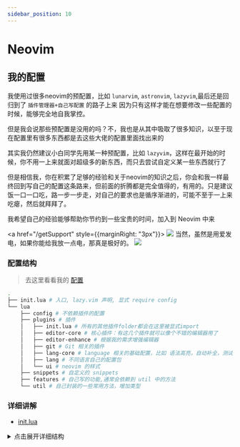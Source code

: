 ```yaml
---
sidebar_position: 10
---
```


# Neovim

## 我的配置

我使用过很多neovim的预配置，比如 `lunarvim`, `astronvim`, `lazyvim`,最后还是回归到了 `插件管理器+自己写配置` 的路子上来
因为只有这样才能在想要修改一些配置的时候，能够完全地自我掌控。

但是我会说那些预配置是没用的吗？不，我也是从其中吸取了很多知识，以至于现在配置里有很多东西都是去这些大佬的配置里面找出来的

其实我仍然建议小白同学先用某一种预配置，比如 `lazyvim`，这样在最开始的时候，你不用一上来就面对超级多的新东西，而只去尝试自定义某一些东西就行了

但是相信我，你在积累了足够的经验和关于neovim的知识之后，你会和我一样最终回到写自己的配置这条路来，但前面的折腾都是完全值得的，有用的。只是建议饭一口一口吃，路一步一步走，对自己的要求也是循序渐进的，可能不至于一上来吃瘪，然后就拜拜了。

我希望自己的经验能够帮助你节约到一些宝贵的时间，加入到 Neovim 中来

<a href="/getSupport" style={{marginRight: "3px"}}>
<img src="https://img.shields.io/badge/sponsor-30363D?style=for-the-badge&logo=GitHub-Sponsors&logoColor=#white" />
<span>   当然，虽然是用爱发电，如果你能给我放一点电，那真是极好的。 </span>
<img src="https://img.shields.io/badge/sponsor-30363D?style=for-the-badge&logo=GitHub-Sponsors&logoColor=#white" />
</a>

### 配置结构
> 去这里看看我的 [配置](https://github.com/LintaoAmons/CoolStuffes/tree/main/nvim/.config/nvim)

```sh
.
├── init.lua # 入口, lazy.vim 声明, 显式 require config
└── lua
    ├── config # 不依赖插件的配置
    ├── plugins # 插件
    │   ├── init.lua # 所有的其他插件folder都会在这里被显式import
    │   ├── editor-core # 核心插件：有这几个插件就可以像个不错的编辑器用了
    │   ├── editor-enhance # 根据我的需求增强编辑器
    │   ├── git # Git 相关的插件
    │   ├── lang-core # language 相关的基础配置，比如 语法高亮，自动补全，测试，debug
    │   ├── lang # 不同语言自己的配置包
    │   └── ui # neovim 的样式
    ├── snippets # 自定义的 snippets
    ├── features # 自己写的功能,通常会依赖到 util 中的方法
    └── util # 自己封装的一些常用方法，增加类型
```

### 详细讲解

- [init.lua](./config/init.md)

<details>
<summary>点击展开详细结构</summary>
```sh
.
├── READMD.md
├── init.lua
├── lazy-lock.json
└── lua
    ├── config
    │   ├── autocmds.lua
    │   ├── keymaps.lua
    │   └── options.lua
    ├── features
    │   └── terminal-and-run.lua
    ├── plugins
    │   ├── dev
    │   │   └── lazydev.lua
    │   ├── editor-core
    │   │   ├── auto-close.lua
    │   │   ├── commands.lua
    │   │   ├── neo-tree.lua
    │   │   ├── telescope.lua
    │   │   └── window-tab-management.lua
    │   ├── editor-enhance
    │   │   ├── aerial.lua
    │   │   ├── bookmarks.lua
    │   │   ├── comment.lua
    │   │   ├── context-menu.lua
    │   │   ├── copy.lua
    │   │   ├── duplicate.lua
    │   │   ├── encode-decode.lua
    │   │   ├── flash.lua
    │   │   ├── fold.lua
    │   │   ├── fzf-lua.lua
    │   │   ├── multi-cursor.lua
    │   │   ├── project.lua
    │   │   ├── scratch.lua
    │   │   ├── smart-open.lua
    │   │   ├── spectrum.lua
    │   │   ├── surround.lua
    │   │   ├── terminal-and-run.lua
    │   │   ├── text-objects.lua
    │   │   ├── triptych.lua
    │   │   └── which-key.lua
    │   ├── git
    │   │   ├── diffview.lua
    │   │   └── gitsign.lua
    │   ├── init.lua
    │   ├── lang
    │   │   ├── example.lua
    │   │   ├── http.lua
    │   │   ├── json.lua
    │   │   ├── lua.lua
    │   │   ├── markdown.lua
    │   │   ├── prisma.lua
    │   │   ├── terraform.lua
    │   │   └── tsjs.lua
    │   ├── lang-core
    │   │   ├── cmp.lua
    │   │   ├── debug.lua
    │   │   ├── formatting.lua
    │   │   ├── lint.lua
    │   │   ├── lsp.lua
    │   │   ├── snippet.lua
    │   │   ├── test.lua
    │   │   ├── treesitter.lua
    │   │   └── trouble.lua
    │   └── ui
    │       ├── bufferline.lua
    │       ├── cursor-word.lua
    │       ├── dropbar.lua
    │       ├── edge.lua
    │       ├── lualine.lua
    │       ├── noice.lua
    │       ├── notify.lua
    │       ├── nui-components.lua
    │       ├── satellite.lua
    │       └── themes.lua
    ├── snippets
    └── util
        ├── base
        │   ├── fs.lua
        │   ├── git.lua
        │   ├── strings.lua
        │   ├── sys.lua
        │   └── table.lua
        ├── editor.lua
        ├── init.lua
        ├── lang.lua
        └── log.lua
```

</details>
